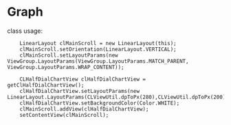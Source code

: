 # Graph


class usage:


        LinearLayout clMainScroll = new LinearLayout(this);
        clMainScroll.setOrientation(LinearLayout.VERTICAL);
        clMainScroll.setLayoutParams(new ViewGroup.LayoutParams(ViewGroup.LayoutParams.MATCH_PARENT, ViewGroup.LayoutParams.WRAP_CONTENT));

        CLHalfDialChartView clHalfDialChartView = getClHalfDialChartView();
        clHalfDialChartView.setLayoutParams(new LinearLayout.LayoutParams(CLViewUtil.dpToPx(280),CLViewUtil.dpToPx(200)));
        clHalfDialChartView.setBackgroundColor(Color.WHITE);
        clMainScroll.addView(clHalfDialChartView);
        setContentView(clMainScroll);
